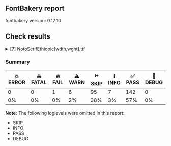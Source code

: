 ## FontBakery report

fontbakery version: 0.12.10





## Check results



<details><summary>[7] NotoSerifEthiopic[wdth,wght].ttf</summary>
<div>
<details>
    <summary>🔥 <b>FAIL</b> Check for presence of an ARTICLE.en_us.html file <a href="https://fontbakery.readthedocs.io/en/stable/fontbakery/checks/googlefonts.description.html#"></a></summary>
    <div>







* 🔥 **FAIL** <p>This is a Noto font but it lacks an ARTICLE.en_us.html file.</p>
 [code: missing-article]



* 🔥 **FAIL** <p>This is a Noto font but it lacks a DESCRIPTION.en_us.html file.</p>
 [code: missing-description]



</div>
</details>

<details>
    <summary>⚠️ <b>WARN</b> Detect any interpolation issues in the font. <a href="https://fontbakery.readthedocs.io/en/stable/fontbakery/checks/universal.html#"></a></summary>
    <div>







* ⚠️ **WARN** <p>Interpolation issues were found in the font:</p>
<pre><code>- Contour 0 point 48 in glyph 'two' has a kink between location wght=900,wdth=100 and location wght=100,wdth=62
</code></pre>
 [code: interpolation-issues]



</div>
</details>

<details>
    <summary>⚠️ <b>WARN</b> Check math signs have the same width. <a href="https://fontbakery.readthedocs.io/en/stable/fontbakery/checks/universal.html#"></a></summary>
    <div>







* ⚠️ **WARN** <p>The most common width is 559 among a set of 6 math glyphs.
The following math glyphs have a different width, though:</p>
<p>Width = 579:
minus</p>
 [code: width-outliers]



</div>
</details>

<details>
    <summary>⚠️ <b>WARN</b> Validate size, and resolution of article images, and ensure article page has minimum length and includes visual assets. <a href="https://fontbakery.readthedocs.io/en/stable/fontbakery/checks/googlefonts.article.html#"></a></summary>
    <div>







* ⚠️ **WARN** <p>Family metadata at fonts/NotoSerifEthiopic/googlefonts/variable-ttf does not have an article.</p>
 [code: lacks-article]



</div>
</details>

<details>
    <summary>⚠️ <b>WARN</b> Check for codepoints not covered by METADATA subsets. <a href="https://fontbakery.readthedocs.io/en/stable/fontbakery/checks/googlefonts.subsets.html#"></a></summary>
    <div>







* ⚠️ **WARN** <p>The following codepoints supported by the font are not covered by
any subsets defined in the font's metadata file, and will never
be served. You can solve this by either manually adding additional
subset declarations to METADATA.pb, or by editing the glyphset
definitions.</p>
<ul>
<li>U+02D8 BREVE: try adding one of: yi, canadian-aboriginal</li>
<li>U+02D9 DOT ABOVE: try adding one of: yi, canadian-aboriginal</li>
<li>U+02DB OGONEK: try adding one of: yi, canadian-aboriginal</li>
<li>U+0302 COMBINING CIRCUMFLEX ACCENT: try adding one of: cherokee, coptic, tifinagh, math</li>
<li>U+0306 COMBINING BREVE: try adding one of: tifinagh, old-permic</li>
<li>U+0307 COMBINING DOT ABOVE: try adding one of: tai-le, todhri, coptic, old-permic, hebrew, math, malayalam, canadian-aboriginal, syriac, tifinagh, duployan</li>
<li>U+030A COMBINING RING ABOVE: try adding one of: syriac, duployan</li>
<li>U+030B COMBINING DOUBLE ACUTE ACCENT: try adding one of: cherokee, osage</li>
<li>U+030C COMBINING CARON: try adding one of: cherokee, tai-le</li>
<li>U+0326 COMBINING COMMA BELOW: try adding math</li>
<li>U+0327 COMBINING CEDILLA: try adding math</li>
<li>U+0328 COMBINING OGONEK: not included in any glyphset definition</li>
<li>U+2010 HYPHEN: try adding one of: lisu, sundanese, coptic, yi, kaithi, sora-sompeng, kharoshthi, arabic, hebrew, syloti-nagri, kayah-li, cham, armenian</li>
<li>U+22EE VERTICAL ELLIPSIS: try adding math</li>
<li>U+25CC DOTTED CIRCLE: try adding one of: tibetan, wancho, javanese, oriya, marchen, balinese, canadian-aboriginal, hanunoo, tagalog, coptic, siddham, yi, buginese, takri, thai, meetei-mayek, saurashtra, mongolian, osage, music, mende-kikakui, warang-citi, sogdian, adlam, math, tamil, cham, caucasian-albanian, tirhuta, zanabazar-square, mandaic, sinhala, modi, myanmar, old-permic, rejang, gunjala-gondi, kayah-li, dogra, pahawh-hmong, bhaiksuki, armenian, brahmi, gurmukhi, khudawadi, gujarati, tagbanwa, miao, batak, nko, sharada, telugu, ahom, hanifi-rohingya, kharoshthi, hebrew, tifinagh, kannada, khojki, elbasan, grantha, mahajani, malayalam, thaana, devanagari, bengali, phags-pa, lao, syriac, limbu, sundanese, masaram-gondi, tai-le, lepcha, new-tai-lue, psalter-pahlavi, soyombo, tai-viet, duployan, symbols, newa, kaithi, bassa-vah, syloti-nagri, tai-tham, buhid, khmer, chakma, manichaean</li>
</ul>
<p>Or you can add the above codepoints to one of the subsets supported by the font: <code>ethiopic</code>, <code>latin</code>, <code>latin-ext</code></p>
 [code: unreachable-subsetting]



</div>
</details>

<details>
    <summary>⚠️ <b>WARN</b> Ensure soft_dotted characters lose their dot when combined with marks that replace the dot. <a href="https://fontbakery.readthedocs.io/en/stable/fontbakery/checks/shaping.html#"></a></summary>
    <div>







* ⚠️ **WARN** <p>The dot of soft dotted characters used in orthographies <em>must</em> disappear in the following strings: į̀ į́ į̂ į̃ į̄ į̌</p>
<p>The dot of soft dotted characters <em>should</em> disappear in other cases, for example: į̆ į̇ į̈ į̊ į̋ į̎ į̦̀ į̦́ į̦̂ į̦̃ į̦̄ į̦̆ į̦̇ į̦̈ į̦̊ į̦̋ į̦̌ į̦̎ į̧̀ į̧́</p>
<p>Your font fully covers the following languages that require the soft-dotted feature: Lithuanian (Latn, 2,357,094 speakers), Dutch (Latn, 31,709,104 speakers).</p>
<p>Your font does <em>not</em> cover the following languages that require the soft-dotted feature: Fur (Latn, 1,230,163 speakers), Gulay (Latn, 250,478 speakers), South Central Banda (Latn, 244,000 speakers), Ijo, Southeast (Latn, 2,471,000 speakers), Cicipu (Latn, 44,000 speakers), Makaa (Latn, 221,000 speakers), Nzakara (Latn, 50,000 speakers), Kaska (Latn, 125 speakers), Mundani (Latn, 34,000 speakers), Basaa (Latn, 332,940 speakers), Ebira (Latn, 2,200,000 speakers), Teke-Ebo (Latn, 260,000 speakers), Belarusian (Cyrl, 10,064,517 speakers), Ma’di (Latn, 584,000 speakers), Dan (Latn, 1,099,244 speakers), Koonzime (Latn, 40,000 speakers), Kom (Latn, 360,685 speakers), Avokaya (Latn, 100,000 speakers), Navajo (Latn, 166,319 speakers), Ngbaka (Latn, 1,020,000 speakers), Aghem (Latn, 38,843 speakers), Mango (Latn, 77,000 speakers), Bafut (Latn, 158,146 speakers), Zapotec (Latn, 490,000 speakers), Yala (Latn, 200,000 speakers), Southern Kisi (Latn, 360,000 speakers), Ekpeye (Latn, 226,000 speakers), Ejagham (Latn, 120,000 speakers), Sar (Latn, 500,000 speakers), Mfumte (Latn, 79,000 speakers), Lugbara (Latn, 2,200,000 speakers), Igbo (Latn, 27,823,640 speakers), Bete-Bendi (Latn, 100,000 speakers), Kpelle, Guinea (Latn, 622,000 speakers), Heiltsuk (Latn, 300 speakers), Ukrainian (Cyrl, 29,273,587 speakers), Vute (Latn, 21,000 speakers), Han (Latn, 6 speakers), Nateni (Latn, 100,000 speakers), Dii (Latn, 71,000 speakers).</p>
 [code: soft-dotted]



</div>
</details>

<details>
    <summary>⚠️ <b>WARN</b> Ensure fonts have ScriptLangTags declared on the 'meta' table. <a href="https://fontbakery.readthedocs.io/en/stable/fontbakery/checks/googlefonts.meta.html#"></a></summary>
    <div>







* ⚠️ **WARN** <p>This font file does not have a 'meta' table.</p>
 [code: lacks-meta-table]



</div>
</details>
</div>
</details>




### Summary

| 💥 ERROR | ☠ FATAL | 🔥 FAIL | ⚠️ WARN | ⏩ SKIP | ℹ️ INFO | ✅ PASS | 🔎 DEBUG | 
| ---|---|---|---|---|---|---|---|
| 0 | 0 | 1 | 6 | 95 | 7 | 142 | 0 | 
| 0% | 0% | 0% | 2% | 38% | 3% | 57% | 0% | 



**Note:** The following loglevels were omitted in this report:


* SKIP
* INFO
* PASS
* DEBUG
